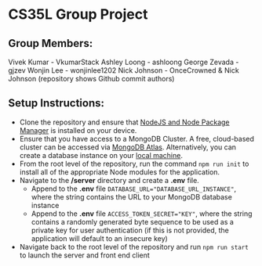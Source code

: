 # CS35L Group Project
## Group Members:
Vivek Kumar - VkumarStack
Ashley Loong - ashloong
George Zevada - gjzev
Wonjin Lee - wonjinlee1202
Nick Johnson - OnceCrowned & Nick Johnson (repository shows Github commit authors)

## Setup Instructions:
- Clone the repository and ensure that [NodeJS and Node Package Manager](https://nodejs.org/en/download/) is installed on your device.
- Ensure that you have access to a MongoDB Cluster. A free, cloud-based cluster can be accessed via [MongoDB Atlas](https://www.mongodb.com/atlas/database). Alternatively, you can create a database instance on your [local machine](https://www.mongodb.com/try/download/community).
- From the root level of the repository, run the command `npm run init` to install all of the appropriate Node modules for the application.
- Navigate to the **/server** directory and create a **.env** file. 
    - Append to the **.env** file `DATABASE_URL="DATABASE_URL_INSTANCE"`, where the string contains the URL to your MongoDB database instance
    - Append to the **.env** file `ACCESS_TOKEN_SECRET="KEY"`, where the string contains a randomly generated byte sequence to be used as a private key for user authentication (if this is not provided, the application will default to an insecure key)
- Navigate back to the root level of the repository and run `npm run start` to launch the server and front end client